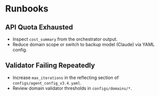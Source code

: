 # Runbooks

## API Quota Exhausted
- Inspect `cost_summary` from the orchestrator output.
- Reduce domain scope or switch to backup model (Claude) via YAML config.

## Validator Failing Repeatedly
- Increase `max_iterations` in the reflecting section of `configs/agent_config_v3.4.yaml`.
- Review domain validator thresholds in `configs/domains/*`.
